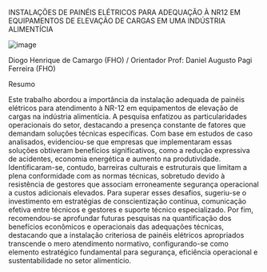 INSTALAÇÕES DE PAINÉIS ELÉTRICOS PARA ADEQUAÇÃO À NR12 EM EQUIPAMENTOS DE ELEVAÇÃO DE CARGAS EM UMA INDÚSTRIA ALIMENTÍCIA


![image](https://github.com/user-attachments/assets/6b0d92e3-49bd-451f-b2c6-6ab15f24a477)


Diogo Henrique de Camargo (FHO) / Orientador Prof: Daniel Augusto Pagi Ferreira (FHO)

Resumo

Este trabalho abordou a importância da instalação adequada de painéis elétricos para atendimento à NR-12 em equipamentos de elevação de cargas na indústria alimentícia. A pesquisa enfatizou as particularidades operacionais do setor, destacando a presença constante de fatores que demandam soluções técnicas específicas. Com base em estudos de caso analisados, evidenciou-se que empresas que implementaram essas soluções obtiveram benefícios significativos, como a redução expressiva de acidentes, economia energética e aumento na produtividade. Identificaram-se, contudo, barreiras culturais e estruturais que limitam a plena conformidade com as normas técnicas, sobretudo devido à resistência de gestores que associam erroneamente segurança operacional a custos adicionais elevados. Para superar esses desafios, sugeriu-se o investimento em estratégias de conscientização contínua, comunicação efetiva entre técnicos e gestores e suporte técnico especializado. Por fim, recomendou-se aprofundar futuras pesquisas na quantificação dos benefícios econômicos e operacionais das adequações técnicas, destacando que a instalação criteriosa de painéis elétricos apropriados transcende o mero atendimento normativo, configurando-se como elemento estratégico fundamental para segurança, eficiência operacional e sustentabilidade no setor alimentício.
